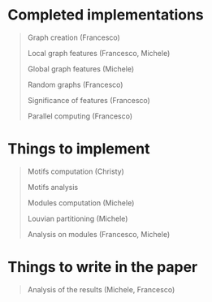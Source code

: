 # Completed implementations
> Graph creation            (Francesco)
> 
> Local graph features      (Francesco, Michele)
> 
> Global graph features     (Michele)
> 
> Random graphs             (Francesco)
> 
> Significance of features  (Francesco)
> 
> Parallel computing        (Francesco)
# Things to implement
> Motifs computation        (Christy)
> 
> Motifs analysis
> 
> Modules computation       (Michele)
> 
> Louvian partitioning      (Michele)
> 
> Analysis on modules       (Francesco, Michele)
# Things to write in the paper
> Analysis of the results   (Michele, Francesco)
